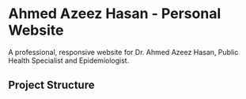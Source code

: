 # Ahmed Azeez Hasan - Personal Website

A professional, responsive website for Dr. Ahmed Azeez Hasan, Public Health Specialist and Epidemiologist.

## Project Structure
